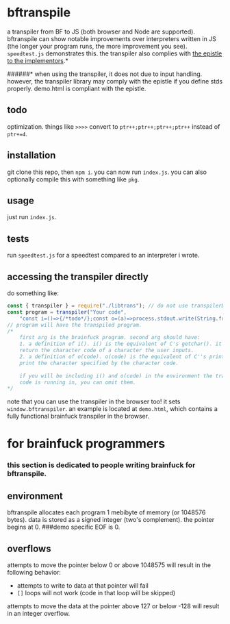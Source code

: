 # bftranspile
a transpiler from BF to JS (both browser and Node are supported). bftranspile can show notable improvements over interpreters written in JS (the longer your program runs, the more improvement you see). `speedtest.js` demonstrates this. the transpiler also complies with [the epistle to the implementors](http://brainfuck.org/epistle.html).*

######* when using the transpiler, it does not due to input handling. however, the transpiler library may comply with the epistle if you define stds properly. demo.html is compliant with the epistle.

## todo
optimization. things like `>>>>` convert to `ptr++;ptr++;ptr++;ptr++` instead of `ptr+=4`.

## installation
git clone this repo, then `npm i`. you can now run `index.js`. you can also optionally compile this with something like `pkg`.

## usage
just run `index.js`.

## tests
run `speedtest.js` for a speedtest compared to an interpreter i wrote.

## accessing the transpiler directly
do something like:
```javascript
const { transpiler } = require("./libtrans"); // do not use transpilerDebug. it is not maintained.
const program = transpiler("Your code",
    "const i=()=>{/*todo*/};const o=(a)=>process.stdout.write(String.fromCharCode(a);");
// program will have the transpiled program.
/*
    first arg is the brainfuck program. second arg should have:
    1. a definition of i(). i() is the equivalent of C's getchar(). it should
    return the character code of a character the user inputs.
    2. a definition of o(code). o(code) is the equivalent of C''s printf(). it should
    print the character specified by the character code.
    
    if you will be including i() and o(code) in the environment the transpiled
    code is running in, you can omit them.
*/
```
note that you can use the transpiler in the browser too! it sets `window.bftranspiler`. an example is located at `demo.html`, which contains a fully functional brainfuck transpiler in the browser.

# for brainfuck programmers
### this section is dedicated to people writing brainfuck for bftranspile.
## environment
bftranspile allocates each program 1 mebibyte of memory (or 1048576 bytes). data is stored as a signed integer (two's complement). the pointer begins at 0.
###demo specific
EOF is 0.
## overflows
attempts to move the pointer below 0 or above 1048575 will result in the following behavior:
* attempts to write to data at that pointer will fail
* `[]` loops will not work (code in that loop will be skipped)

attempts to move the data at the pointer above 127 or below -128 will result in an integer overflow.
